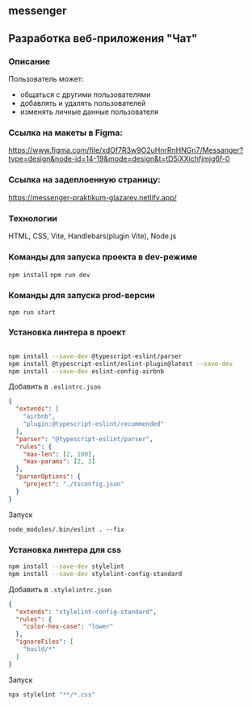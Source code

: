 ## messenger
## Разработка веб-приложения "Чат"
### Описание
Пользователь может:
* общаться с другими пользователями
* добавлять и удалять пользователей
* изменять личные данные пользователя

### Ссылка на макеты в Figma:
https://www.figma.com/file/xdOf7R3w9O2uHnrRnHNGn7/Messanger?type=design&node-id=14-19&mode=design&t=tD5iXXichfjmjg6f-0

### Ссылка на задеплоенную страницу:
https://messenger-praktikum-glazarev.netlify.app/

### Технологии
HTML, CSS, Vite, Handlebars(plugin Vite), Node.js

### Команды для запуска проекта в dev-режиме
``` npm install ```
``` npm run dev ```
### Команды для запуска prod-версии
``` npm run start ```


### Установка линтера в проект
```bash

npm install --save-dev @typescript-eslint/parser
npm install @typescript-eslint/eslint-plugin@latest --save-dev
npm install --save-dev eslint-config-airbnb
```


Добавить в `.eslintrc.json`
```json
{
  "extends": [
    "airbnb",
    "plugin:@typescript-eslint/recommended"
  ],
  "parser": "@typescript-eslint/parser",
  "rules": {
    "max-len": [2, 100],
    "max-params": [2, 3]
  },
  "parserOptions": {
    "project": "./tsconfig.json"
  }
}
```
Запуск
```
node_modules/.bin/eslint . --fix 
```

### Установка линтера для css


```bash
npm install --save-dev stylelint 
npm install --save-dev stylelint-config-standard
```

Добавить в `.stylelintrc.json`
```json
{
  "extends": "stylelint-config-standard",
  "rules": {
    "color-hex-case": "lower"
  },
  "ignoreFiles": [
    "build/*"
  ]
} 
```

Запуск
```bash
npx stylelint "**/*.css"
```

